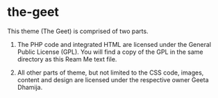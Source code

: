 the-geet
========
This theme (The Geet) is comprised of two parts.

1. The PHP code and integrated HTML are licensed under the General Public
License (GPL). You will find a copy of the GPL in the same directory as this Ream Me 
text file.

2. All other parts of theme, but not limited to the CSS code, images, content and design are 
licensed under the respective owner Geeta Dhamija.
